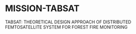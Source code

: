 # MISSION-TABSAT
TABSAT: THEORETICAL DESIGN APPROACH OF DISTRIBUTED FEMTOSATELLITE SYSTEM FOR FOREST FIRE MONITORING

